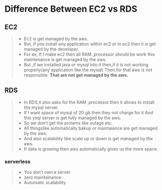 # Difference Between EC2 vs RDS
## EC2
> + Ec2 is get managed by the aws.
> + But, if you install any application within ec2 or in ec2 then it is get managed by the developer.
> + For ex, If I make ec2 then all RAM ,processor should be work this maintenance is get managed by the aws.
> + But ,if we installed java or mysql into it then,if it is not working properly(any application like the mysql)
Then,for that aws is not responsible.
**That are not get managed by the aws.**

## RDS
> + In RDS,it also asks for the RAM ,processor.then it allows to install the mysql server.
> + If I want space of mysql of 20 gb then they not charge for it
And this ysql server is get fully managed by the aws.
> + So we don’t get the prolems like outage etc.
> + All thingslike automatically bakup or maintaiance are get managed by the aws.
> + And also scalability like scale up or down is get managed by the aws.
> + If data is growing then aws automatically gives us the more space.





### serverless
> + You don’t own a server
> + zero maintainance
> + Automatic scalability 

